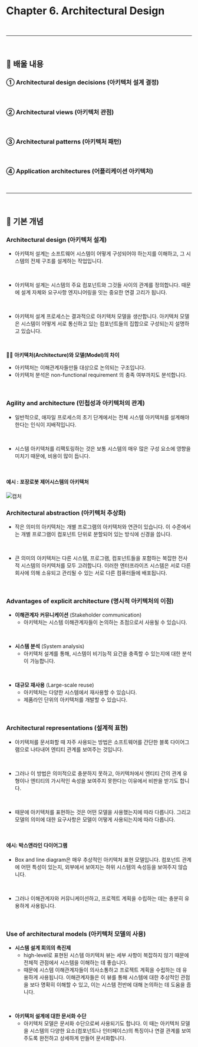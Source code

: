 # Chapter 6. Architectural Design
<br>

---
<br>

## 🍏 배울 내용
### ① Architectural design decisions (아키텍처 설계 결정)
<br>

### ② Architectural views (아키텍처 관점)
<br>

### ③ Architectural patterns (아키텍처 패턴)
<br>

### ④ Application architectures (어플리케이션 아키텍처)
<br>

---
<br>

## 🍏 기본 개념

### Architectural design (아키텍처 설계)

- 아키텍처 설계는 소프트웨어 시스템이 어떻게 구성되어야 하는지를 이해하고, 그 시스템의 전체 구조를 설계하는 작업입니다.
<br>

- 아키텍처 설계는 시스템의 주요 컴포넌트와 그것들 사이의 관계를 정의합니다. 
  때문에 설계 자체와 요구사항 엔지니어링을 잇는 중요한 연결 고리가 됩니다.
<br>

- 아키텍처 설계 프로세스는 결과적으로 아키텍처 모델을 생산합니다.
  아키텍처 모델은 시스템이 어떻게 서로 통신하고 있는 컴포넌트들의 집합으로 구성되는지 설명하고 있습니다.
<br>

☝🏼 **아키텍처(Architecture)와 모델(Model)의 차이**
  - 아키텍처는 이해관계자들만들 대상으로 논의되는 구조입니다. 
  - 아키텍처 분석은 non-functional requirement 의 충족 여부까지도 분석합니다.
<br>

### Agility and architecture (민첩성과 아키텍처의 관계)

- 일반적으로, 애자일 프로세스의 초기 단계에서는 전체 시스템 아키텍처를 설계해야 한다는 인식이 지배적입니다.
<br>

- 시스템 아키텍처를 리팩토링하는 것은 보통 시스템의 매우 많은 구성 요소에 영향을 미치기 때문에, 비용이 많이 듭니다.
<br>


#### 예시 : 포장로봇 제어시스템의 아키텍처
![캡처](https://i.imgur.com/sne6ASz.png)
<br>


### Architectural abstraction (아키텍처 추상화) 

- 작은 의미의 아키텍처는 개별 프로그램의 아키텍처와 연관이 있습니다. 
  이 수준에서는 개별 프로그램이 컴포넌트 단위로 분할되어 있는 방식에 신경을 씁니다.
<br>

- 큰 의미의 아키텍처는 다른 시스템, 프로그램, 컴포넌트들을 포함하는 복잡한 전사적 시스템의 아키텍처를 모두 고려합니다.
이러한 엔터프라이즈 시스템은 서로 다른 회사에 의해 소유되고 관리될 수 있는 서로 다른 컴퓨터들에 배포됩니다.
<br>

### Advantages of explicit architecture (명시적 아키텍처의 이점)

- **이해관계자 커뮤니케이션** (Stakeholder communication)
  - 아키텍처는 시스템 이해관계자들이 논의하는 초점으로서 사용될 수 있습니다.
<br>

- **시스템 분석** (System analysis)
  - 아키텍처 설계를 통해, 시스템이 비기능적 요건을 충족할 수 있는지에 대한 분석이 가능합니다.
<br>

- **대규모 재사용** (Large-scale reuse)
  - 아키텍처는 다양한 시스템에서 재사용할 수 있습니다.
  - 제품라인 단위의 아키텍처를 개발할 수 있습니다.
<br>

### Architectural representations (설계적 표현)

- 아키텍처를 문서화할 때 자주 사용되는 방법은 소프트웨어를 간단한 블록 다이어그램으로 나타내어 엔티티 관계를 보여주는 것입니다.
<br>

- 그러나 이 방법은 의미적으로 충분하지 못하고, 아키텍처에서 엔티티 간의 관계 유형이나 엔티티의 가시적인 속성을 보여주지 못한다는 이유에서 비판을 받기도 합니다.
<br>

- 때문에 아키텍처를 표현하는 것은 어떤 모델을 사용했는지에 따라 다릅니다.
  그리고 모델의 의미에 대한 요구사항은 모델이 어떻게 사용되는지에 따라 다릅니다.
<br>

#### 에시: 박스앤라인 다이어그램

- Box and line diagram은 매우 추상적인 아키텍처 표현 모델입니다.
  컴포넌트 관계에 어떤 특성이 있는지, 외부에서 보여지는 하위 시스템의 속성등을 보여주지 않습니다.
<br>

- 그러나 이해관계자와 커뮤니케이션하고, 프로젝트 계획을 수립하는 데는 충분히 유용하게 사용됩니다.
<br>

### Use of architectural models (아키텍처 모델의 사용)

- **시스템 설계 회의의 촉진제**
  - high-level로 표현된 시스템 아키텍처 뷰는 세부 사항이 복잡하지 않기 때문에 전체적 관점에서 시스템을 이해하는 데 좋습니다.
  - 때문에 시스템 이해관계자들이 의사소통하고 프로젝트 계획을 수립하는 데 유용하게 사용됩니다. 
  이해관계자들은 이 뷰를 통해 시스템에 대한 추상적인 관점을 보다 명확히 이해할 수 있고, 이는 시스템 전반에 대해 논의하는 데 도움을 줍니다.
<br>

- **아키텍처 설계에 대한 문서화 수단**
  - 아키텍처 모델은 문서화 수단으로써 사용되기도 합니다.
  이 때는 아키텍처 모델을 시스템의 다양한 요소(컴포넌트나 인터페이스)의 특징이나 연결 관계를 보여주도록 완전하고 상세하게 만들어 문서화합니다.
<br>



